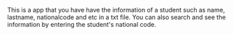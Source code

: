 This is a app that you have have the information of a student such as name, lastname, nationalcode and etc in a txt file.
You can also search and see the information by entering the student's national code.
